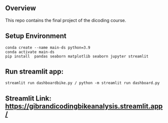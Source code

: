 ## Overview

This repo contains the final project of the dicoding course.

## Setup Environment
   ```
   conda create --name main-ds python=3.9
   conda activate main-ds
   pip install  pandas seaborn matplotlib seaborn jupyter streamlit 
   ```
   
## Run streamlit app:
   ```
   streamlit run dashboardbike.py / python -m streamlit run dashboard.py
   ```
## Streamlit Link: https://gibrandicodingbikeanalysis.streamlit.app/
##

